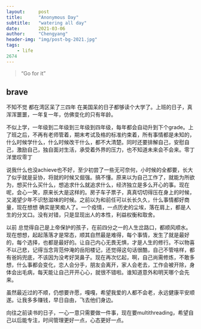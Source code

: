 ```yaml
---
layout:     post
title:      "Anonymous Day"
subtitle:   "watering all day"
date:       2021-03-06
author:     "Chengyang"
header-img: "img/post-bg-2021.jpg"
tags:
    - life
2674
---
```


> “Go for it”

## brave


不知不觉 都在湾区呆了三四年 在美国呆的日子都够读个大学了。上班的日子，真浑浑噩噩，一年复一年，仿佛变化的只有年龄。

不似上学，一年级到二年级到三年级到四年级，每年都会自动升到下个grade。上了班之后，不再有老师管着，期末考试及格的标准约束着，所有事情都是未知的，什么时候学什么，什么时候改干什么，都不大清楚。同时还要排解自己，安慰自己，激励自己，独自面对生活，承受着外界的压力，也不知道未来会不会来。零丁洋里叹零丁

说我什么也没achieve也不好，至少初尝了一些无可奈何，小时候的全都要，长大了似乎就是妥协，将就的时候又倔强。搞不懂。原来以为自己工作了，就能为所欲为，想买什么买什么，想追求什么就追求什么，经济独立是多么开心的事。现在呢，会心一笑，原来长大是这样的。房子车子票子，真真切切得压在身上的时候，又渴望少年不识愁滋味的时候。之前以为和前任可以长长久久，什么事情都好商量，现在想想 确实是笑痴人了。一个疫情，一点历史的尘埃，落在肩上，都是人生的分叉口。没有对错，只是显现出人的本性，利益权衡和取舍。

以前 总觉得自己是上帝保护的孩子，在前四分之一的人生岔路口，都顺风顺水。现在想想，起起落落才是常态，顺其自然最是难得，每个事情，发生了就是最好的，每个选择，也都是最好的。让自己内心无畏无惧，才是人生的修行。不以物喜不以己悲，记得当念背范仲淹的岳阳楼记，还觉得这句话很酷，自己不管啥样，都有爸妈兜底，不该因为没考好哭鼻子。现在再次忆起，啊，自己尚需修炼，不敢多想，什么事都会变化，恋人会分手，朋友会离开，家人会老去，工作会被开除，身体会出毛病，每天能让自己开开心心，就很不错啦。谁知道意外和明天哪个会先来。

虽然最近过的不顺，仍想要许愿，嘎嘎，希望我爱的人都不会老，永远健康平安顺遂。让我多多赚钱，早日自由，飞去他们身边。

向往之前读书的日子，一心一意只需要做一件事，现在要multithreading，希望自己以后能专注，时间管理更好一点，心态更好一点。
